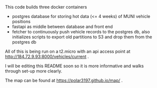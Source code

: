 This code builds three docker containers
- postgres database for storing hot data (<= 4 weeks) of MUNI vehicle positions
- fastapi as middle between database and front end
- fetcher to continuously push vehicle records to the postgres db, also initializes scripts to export old partitions to S3 and drop them from the postgres db

All of this is being run on a t2.micro with an api access point at http://184.72.9.93:8000/vehicles/current .

I will be editing this README soon so it is more informative and walks through set-up more clearly.

The map can be found at https://polar3197.github.io/map/ .
